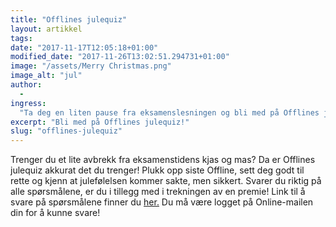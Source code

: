 ```yaml
---
title: "Offlines julequiz"
layout: artikkel
tags:
date: "2017-11-17T12:05:18+01:00"
modified_date: "2017-11-26T13:02:51.294731+01:00"
image: "/assets/Merry Christmas.png"
image_alt: "jul"
author:
  -
ingress:
  "Ta deg en liten pause fra eksamenslesningen og bli med på Offlines julequiz!"
excerpt: "Bli med på Offlines julequiz!"
slug: "offlines-julequiz"
---
```


Trenger du et lite avbrekk fra eksamenstidens kjas og mas? Da er Offlines
julequiz akkurat det du trenger! Plukk opp siste Offline, sett deg godt til
rette og kjenn at julefølelsen kommer sakte, men sikkert. Svarer du riktig på
alle spørsmålene, er du i tillegg med i trekningen av en premie! Link til å
svare på spørsmålene finner du
[her.](https://docs.google.com/forms/d/e/1FAIpQLSe-GS9LHFefhsNrt2jSPZugxAUcS-0I4eyBaVJ0OvzaMY7tfw/viewform?usp=sf_link)
Du må være logget på Online-mailen din for å kunne svare!
